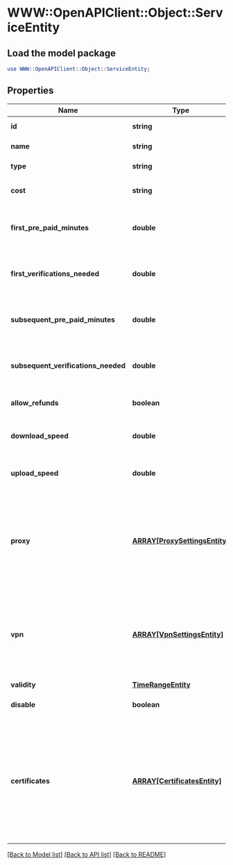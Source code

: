# WWW::OpenAPIClient::Object::ServiceEntity

## Load the model package
```perl
use WWW::OpenAPIClient::Object::ServiceEntity;
```

## Properties
Name | Type | Description | Notes
------------ | ------------- | ------------- | -------------
**id** | **string** | ID of the service | [optional] 
**name** | **string** | Name of the service | 
**type** | **string** | Type of the service | 
**cost** | **string** | Per minute Cost of the service | 
**first_pre_paid_minutes** | **double** | Amount of pre-paid minutes for first payment | [optional] 
**first_verifications_needed** | **double** | Number of verifications needed for first payment | [optional] 
**subsequent_pre_paid_minutes** | **double** | Amount of pre-paid minutes for subsequent payments | [optional] 
**subsequent_verifications_needed** | **double** | Number of verifications needed for subsequent payments | [optional] 
**allow_refunds** | **boolean** | Whether or not refunds are allowed | [optional] 
**download_speed** | **double** | Service download speed in Mbits | 
**upload_speed** | **double** | Service upload speed in Mbits | 
**proxy** | [**ARRAY[ProxySettingsEntity]**](ProxySettingsEntity.md) | array containing Proxy related settings. only available if service is of type proxy, null otherwise | [optional] 
**vpn** | [**ARRAY[VpnSettingsEntity]**](VpnSettingsEntity.md) | array containing VPN related settings. only available if service is of type vpn, null otherwise | [optional] 
**validity** | [**TimeRangeEntity**](TimeRangeEntity.md) |  | [optional] 
**disable** | **boolean** | disable or not the service | 
**certificates** | [**ARRAY[CertificatesEntity]**](CertificatesEntity.md) | inside each service, there should be a field named certificates that has a list of IDs, referencing the certificates at the provider level. | [optional] 

[[Back to Model list]](../README.md#documentation-for-models) [[Back to API list]](../README.md#documentation-for-api-endpoints) [[Back to README]](../README.md)


